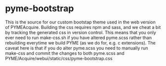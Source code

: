 # pyme-bootstrap

This is the source for our custom bootstap theme used in the web version of PYMEAcquire. Building the css requires
npm and sass, and we cheat a bit by tracking the generated css in version control. This means that you only ever need to
run make-css.sh if you have altered pyme.scss rather than rebuilding everytime we build PYME (as we do for, e.g. c
extensions). The caveat here is that if you do alter pyme.scss you need to manually run make-css and commit the changes
to both pyme.scss and PYME/Acquire/webui/static/css/pyme-bootstrap.css
